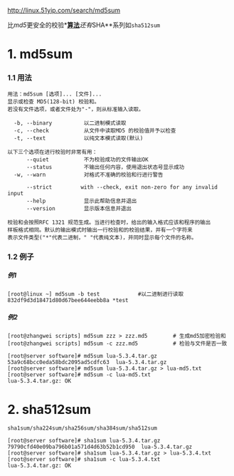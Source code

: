 http://linux.51yip.com/search/md5sum





比*md5*更安全的校验*[**算法**](http://lib.csdn.net/base/datastructure)*还有*SHA**系列如`sha512sum`

# 1. md5sum

### 1.1 用法

```shell
用法：md5sum [选项]... [文件]...
显示或检查 MD5(128-bit) 校验和。
若没有文件选项，或者文件处为"-"，则从标准输入读取。

  -b, --binary          以二进制模式读取
  -c, --check           从文件中读取MD5 的校验值并予以检查
  -t, --text            以纯文本模式读取(默认)

以下三个选项在进行校验时非常有用：
      --quiet           不为校验成功的文件输出OK
      --status          不输出任何内容，使用退出状态号显示成功
  -w, --warn            对格式不准确的校验和行进行警告

      --strict         with --check, exit non-zero for any invalid input
      --help            显示此帮助信息并退出
      --version         显示版本信息并退出

校验和会按照RFC 1321 规范生成。当进行检查时，给出的输入格式应该和程序的输出
样板格式相同。默认的输出模式时输出一行校验和的校验结果，并有一个字符来
表示文件类型("*"代表二进制，" "代表纯文本)，并同时显示每个文件的名称。
```



### 1.2 例子

##### 例1

```shell
[root@linux ~] md5sum -b test            #以二进制进行读取
832df9d3d18471d80d67bee644eebb8a *test
```



##### 例2

```shell
[root@zhangwei scripts] md5sum zzz > zzz.md5        # 生成md5加密检验和    
[root@zhangwei scripts] md5sum -c zzz.md5           # 检验与文件是否一致
```



```shell
[root@server software]# md5sum lua-5.3.4.tar.gz 
53a9c68bcc0eda58bdc2095ad5cdfc63  lua-5.3.4.tar.gz
[root@server software]# md5sum lua-5.3.4.tar.gz > lua-md5.txt
[root@server software]# md5sum -c lua-md5.txt 
lua-5.3.4.tar.gz: OK
```



#  2. sha512sum

`sha1sum/sha224sum/sha256sum/sha384sum/sha512sum`

```shell
[root@server software]# sha1sum lua-5.3.4.tar.gz 
79790cfd40e09ba796b01a571d4d63b52b1cd950  lua-5.3.4.tar.gz
[root@server software]# sha1sum lua-5.3.4.tar.gz > lua-5.3.4.txt
[root@server software]# sha1sum -c lua-5.3.4.txt 
lua-5.3.4.tar.gz: OK
```

